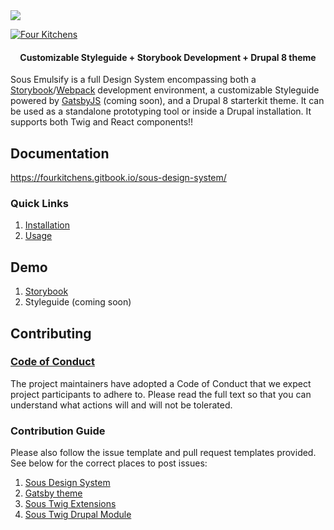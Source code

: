 <img src="./hero.png" />

[![Four Kitchens](https://img.shields.io/badge/4K-Four%20Kitchens-35AA4E.svg)](https://fourkitchens.com/)

<h4 align="center">Customizable Styleguide + Storybook Development + Drupal 8
theme</h4>

Sous Emulsify is a full Design System encompassing both a [Storybook](https://storybook.js.org/)/[Webpack](https://webpack.js.org/) development environment, a customizable Styleguide powered by [GatsbyJS](https://www.gatsbyjs.org/) (coming soon), and a Drupal 8 starterkit theme. It can be used as a standalone prototyping tool or inside a Drupal installation. It supports both Twig and React components!!

## Documentation

https://fourkitchens.gitbook.io/sous-design-system/

### Quick Links

1. [Installation](https://fourkitchens.gitbook.io/sous-design-system/installation/design-system)
2. [Usage](https://fourkitchens.gitbook.io/sous-design-system/usage/commands)

## Demo

1. [Storybook](https://sous-ds.github.io/sous-design-system)
2. Styleguide (coming soon)

## Contributing

### [Code of Conduct](https://github.com/sous-ds/sous-design-system/blob/master/CODE_OF_CONDUCT.md)

The project maintainers have adopted a Code of Conduct that we expect project
participants to adhere to. Please read the full text so that you can understand
what actions will and will not be tolerated.

### Contribution Guide

Please also follow the issue template and pull request templates provided. See
below for the correct places to post issues:

1. [Sous Design System](https://github.com/sous-ds/sous-design-system/issues)
2. [Gatsby theme](https://github.com/sous-ds/gatsby-theme-sous/issues)
3. [Sous Twig Extensions](https://github.com/sous-ds/sous-twig-extensions/issues)
4. [Sous Twig Drupal Module](https://www.drupal.org/project/issues/sous_twig)
